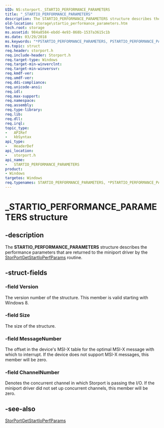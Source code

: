 ```yaml
---
UID: NS:storport._STARTIO_PERFORMANCE_PARAMETERS
title: "_STARTIO_PERFORMANCE_PARAMETERS"
description: The STARTIO_PERFORMANCE_PARAMETERS structure describes the performance parameters that are returned to the miniport driver by the StorPortGetStartIoPerfParams routine.
old-location: storage\startio_performance_parameters.htm
tech.root: storage
ms.assetid: 984a8584-ebdd-4e93-868b-1537a3615c1b
ms.date: 03/29/2018
ms.keywords: "*PSTARTIO_PERFORMANCE_PARAMETERS, PSTARTIO_PERFORMANCE_PARAMETERS, PSTARTIO_PERFORMANCE_PARAMETERS structure pointer [Storage Devices], STARTIO_PERFORMANCE_PARAMETERS, STARTIO_PERFORMANCE_PARAMETERS structure [Storage Devices], _STARTIO_PERFORMANCE_PARAMETERS, storage.startio_performance_parameters, storport/PSTARTIO_PERFORMANCE_PARAMETERS, storport/STARTIO_PERFORMANCE_PARAMETERS, structs-storport_6f0f3ae8-51e3-4c3e-91e1-4603b04b6f08.xml"
ms.topic: struct
req.header: storport.h
req.include-header: Storport.h
req.target-type: Windows
req.target-min-winverclnt: 
req.target-min-winversvr: 
req.kmdf-ver: 
req.umdf-ver: 
req.ddi-compliance: 
req.unicode-ansi: 
req.idl: 
req.max-support: 
req.namespace: 
req.assembly: 
req.type-library: 
req.lib: 
req.dll: 
req.irql: 
topic_type:
-	APIRef
-	kbSyntax
api_type:
-	HeaderDef
api_location:
-	storport.h
api_name:
-	STARTIO_PERFORMANCE_PARAMETERS
product:
- Windows
targetos: Windows
req.typenames: STARTIO_PERFORMANCE_PARAMETERS, *PSTARTIO_PERFORMANCE_PARAMETERS
---
```


# _STARTIO_PERFORMANCE_PARAMETERS structure


## -description


The <b>STARTIO_PERFORMANCE_PARAMETERS</b> structure describes the performance parameters that are returned to the miniport driver by the <a href="https://msdn.microsoft.com/library/windows/hardware/ff567099">StorPortGetStartIoPerfParams</a> routine.


## -struct-fields




### -field Version

The version number of the structure. This member is valid starting with Windows 8.


### -field Size

The size of the structure.


### -field MessageNumber

The offset in the device's MSI-X table for the optimal MSI-X message with which to interrupt. If the device does not support MSI-X messages, this member will be zero.


### -field ChannelNumber

Denotes the concurrent channel in which Storport is passing the I/O. If the miniport driver did not set up concurrent channels, this member will be zero.


## -see-also




<a href="https://msdn.microsoft.com/library/windows/hardware/ff567099">StorPortGetStartIoPerfParams</a>
 

 

